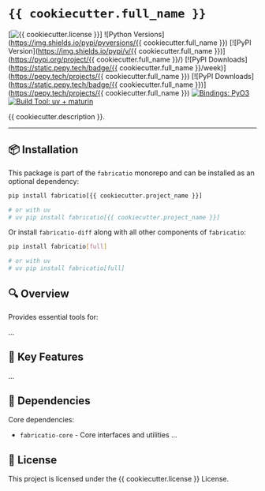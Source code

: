 # `{{ cookiecutter.full_name }}`

[![{{ cookiecutter.license }}](https://img.shields.io/badge/license-{{cookiecutter.license}}-blue.svg)]
![Python Versions](https://img.shields.io/pypi/pyversions/{{ cookiecutter.full_name }})
[![PyPI Version](https://img.shields.io/pypi/v/{{ cookiecutter.full_name }})](https://pypi.org/project/{{ cookiecutter.full_name }}/)
[![PyPI Downloads](https://static.pepy.tech/badge/{{ cookiecutter.full_name }}/week)](https://pepy.tech/projects/{{ cookiecutter.full_name }})
[![PyPI Downloads](https://static.pepy.tech/badge/{{ cookiecutter.full_name }})](https://pepy.tech/projects/{{ cookiecutter.full_name }})
[![Bindings: PyO3](https://img.shields.io/badge/bindings-pyo3-green)](https://github.com/PyO3/pyo3)
[![Build Tool: uv + maturin](https://img.shields.io/badge/built%20with-uv%20%2B%20maturin-orange)](https://github.com/astral-sh/uv)



{{ cookiecutter.description }}.

---

## 📦 Installation


This package is part of the `fabricatio` monorepo and can be installed as an optional dependency:

```bash
pip install fabricatio[{{ cookiecutter.project_name }}]

# or with uv
# uv pip install fabricatio[{{ cookiecutter.project_name }}]
```

Or install `fabricatio-diff` along with all other components of `fabricatio`:

```bash
pip install fabricatio[full]

# or with uv
# uv pip install fabricatio[full]
```

## 🔍 Overview

Provides essential tools for:

...



## 🧩 Key Features

...


## 🔗 Dependencies

Core dependencies:

- `fabricatio-core` - Core interfaces and utilities
...

## 📄 License

This project is licensed under the {{ cookiecutter.license }} License.
